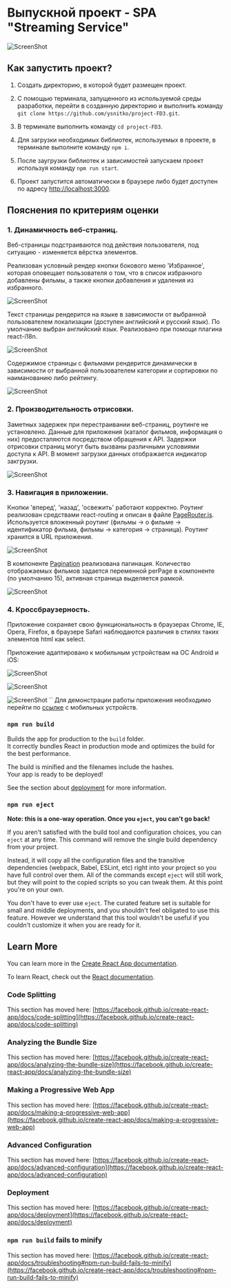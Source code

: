 # Выпускной проект - SPA "Streaming Service"

![ScreenShot](https://raw.github.com/ysnitko/project-FD3/main/src/helpers/img/Screenshot%202023-09-07%20at%2023.16.17.png)

## Как запустить проект?

1. Создать директорию, в которой будет размещен проект.

2. С помощью терминала, запущенного из используемой среды разработки, перейти в созданную директорию и выполнить команду `git clone https://github.com/ysnitko/project-FD3.git`.

3. В терминале выполнить команду `cd project-FD3`.

4. Для загрузки необходимых библиотек, используемых в проекте, в терминале выполните команду `npm i`.

5. После заугрузки библиотек и зависимостей запускаем проект используя команду `npm run start`.

6. Проект запустится автоматически в браузере либо будет доступен по адресу [http://localhost:3000](http://localhost:3000).

## Пояснения по критериям оценки

### 1. Динамичность веб-страниц.

Веб-страницы подстраиваются под действия пользователя, под ситуацию - изменяется вёрстка элементов.

Реализован условный рендер кнопки бокового меню 'Избранное', которая оповещает пользователя о том, что в список избранного добавлены фильмы, а также кнопки добавления и удаления из избранного.

![ScreenShot](https://raw.github.com/ysnitko/project-FD3/main/src/helpers/img/Screenshot%202023-09-08%20at%2000.12.49.png)

Текст страницы рендерится на языке в зависимости от выбранной пользователем локализации (доступен английский и русский язык). По умолчанию выбран английский язык. Реализовано при помощи плагина react-i18n.

![ScreenShot](https://raw.github.com/ysnitko/project-FD3/main/src/helpers/img/Screenshot%202023-09-08%20at%2000.42.20.png)

Содержимое страницы с фильмами рендерится динамически в зависимости от выбранной пользователем категории и сортировки по наиманованию либо рейтингу.

![ScreenShot](https://raw.github.com/ysnitko/project-FD3/main/src/helpers/img/Screenshot%202023-09-08%20at%2001.11.25.png)

### 2. Производительность отрисовки.

Заметных задержек при перестраивании веб-страниц, роутинге не установлено. Данные для приложения (каталог фильмов, информация о них) предосталяются посредством обращения к API. Задержки отрисовки страниц могут быть вызваны различными условиями доступа к API. В момент загрузки данных отображается индикатор закгрузки.

![ScreenShot](https://raw.github.com/ysnitko/project-FD3/main/src/helpers/img/Screenshot%202023-09-08%20at%2001.23.35.png)

### 3. Навигация в приложении.

Кнопки 'вперед', 'назад', 'освежить' работают корректно. Роутинг реализован средствами react-routing и описан в файле [PageRouter.js](https://github.com/ysnitko/project-FD3/blob/main/src/routes/PageRouter.js).
Используется вложенный роутинг (фильмы -> о фильме -> идентификатор фильма, фильмы -> категория -> cтраница).
Роутинг хранится в URL приложения.

![ScreenShot](https://raw.github.com/ysnitko/project-FD3/main/src/helpers/img/Screenshot%202023-09-08%20at%2002.02.37.png)

В компоненте [Pagination](https://github.com/ysnitko/project-FD3/blob/main/src/components/Pagination/Pagination.js) реализована пагинация. Количество отображаемых фильмов задается переменной perPage в компоненте (по умолчанию 15), активная страница выделяется рамкой.

![ScreenShot](https://raw.github.com/ysnitko/project-FD3/main/src/helpers/img/Screenshot%202023-09-08%20at%2002.19.42.png)

### 4. Кроссбраузерность.

Приложение сохраняет свою функциональность в браузерах Chrome, IE, Opera, Firefox, в браузере Safari наблюдаются различия в стилях таких элементов html как select.

Приложение адаптировано к мобильным устройствам на ОС Android и iOS:

![ScreenShot](https://raw.github.com/ysnitko/project-FD3/main/src/helpers/img/Screenshot%202023-09-08%20at%2002.51.16.png)

![ScreenShot](https://raw.github.com/ysnitko/project-FD3/main/src/helpers/img/Screenshot%202023-09-08%20at%2002.51.34.png)

![ScreenShot](https://raw.github.com/ysnitko/project-FD3/main/src/helpers/img/Screenshot%202023-09-08%20at%2002.51.50.png)
``
Для демонстрации работы приложения необходимо перейти по [ссылке](https://streaming-serv.netlify.app/) с мобильных устройств.

### `npm run build`

Builds the app for production to the `build` folder.\
It correctly bundles React in production mode and optimizes the build for the best performance.

The build is minified and the filenames include the hashes.\
Your app is ready to be deployed!

See the section about [deployment](https://facebook.github.io/create-react-app/docs/deployment) for more information.

### `npm run eject`

**Note: this is a one-way operation. Once you `eject`, you can't go back!**

If you aren't satisfied with the build tool and configuration choices, you can `eject` at any time. This command will remove the single build dependency from your project.

Instead, it will copy all the configuration files and the transitive dependencies (webpack, Babel, ESLint, etc) right into your project so you have full control over them. All of the commands except `eject` will still work, but they will point to the copied scripts so you can tweak them. At this point you're on your own.

You don't have to ever use `eject`. The curated feature set is suitable for small and middle deployments, and you shouldn't feel obligated to use this feature. However we understand that this tool wouldn't be useful if you couldn't customize it when you are ready for it.

## Learn More

You can learn more in the [Create React App documentation](https://facebook.github.io/create-react-app/docs/getting-started).

To learn React, check out the [React documentation](https://reactjs.org/).

### Code Splitting

This section has moved here: [https://facebook.github.io/create-react-app/docs/code-splitting](https://facebook.github.io/create-react-app/docs/code-splitting)

### Analyzing the Bundle Size

This section has moved here: [https://facebook.github.io/create-react-app/docs/analyzing-the-bundle-size](https://facebook.github.io/create-react-app/docs/analyzing-the-bundle-size)

### Making a Progressive Web App

This section has moved here: [https://facebook.github.io/create-react-app/docs/making-a-progressive-web-app](https://facebook.github.io/create-react-app/docs/making-a-progressive-web-app)

### Advanced Configuration

This section has moved here: [https://facebook.github.io/create-react-app/docs/advanced-configuration](https://facebook.github.io/create-react-app/docs/advanced-configuration)

### Deployment

This section has moved here: [https://facebook.github.io/create-react-app/docs/deployment](https://facebook.github.io/create-react-app/docs/deployment)

### `npm run build` fails to minify

This section has moved here: [https://facebook.github.io/create-react-app/docs/troubleshooting#npm-run-build-fails-to-minify](https://facebook.github.io/create-react-app/docs/troubleshooting#npm-run-build-fails-to-minify)
